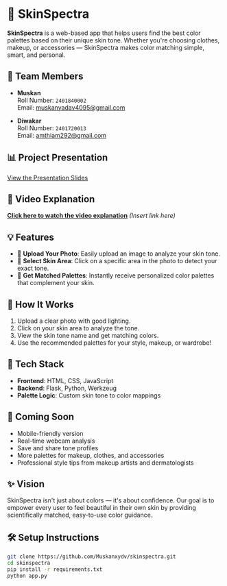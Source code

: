 # 🎨 SkinSpectra

**SkinSpectra** is a web-based app that helps users find the best color palettes based on their unique skin tone. Whether you're choosing clothes, makeup, or accessories — SkinSpectra makes color matching simple, smart, and personal.

## 👥 Team Members

- **Muskan**  
  Roll Number: `2401840002`  
  Email: [muskanyadav4095@gmail.com](mailto:muskanyadav4095@gmail.com)

- **Diwakar**  
  Roll Number: `2401720013`  
  Email: [amthiam292@gmail.com](mailto:amthiam292@gmail.com)

## 📊 Project Presentation

[View the Presentation Slides](https://1drv.ms/p/c/626cc6e4ea4d718d/Edt0XqfB3TdOtxo76Gh37j8BorDwdYreQplboG2xO_Tq8A?e=ngJ7Gy)  

## 🎥 Video Explanation

**[Click here to watch the video explanation](#)** *(Insert link here)*

## 💡 Features

- 📸 **Upload Your Photo**: Easily upload an image to analyze your skin tone.
- 🎯 **Select Skin Area**: Click on a specific area in the photo to detect your exact tone.
- 🌈 **Get Matched Palettes**: Instantly receive personalized color palettes that complement your skin.


## 🚀 How It Works

1. Upload a clear photo with good lighting.
2. Click on your skin area to analyze the tone.
3. View the skin tone name and get matching colors.
4. Use the recommended palettes for your style, makeup, or wardrobe!


## 📁 Tech Stack

- **Frontend**: HTML, CSS, JavaScript  
- **Backend**: Flask, Python, Werkzeug  
- **Palette Logic**: Custom skin tone to color mappings


## 🔮 Coming Soon

- Mobile-friendly version  
- Real-time webcam analysis  
- Save and share tone profiles  
- More palettes for makeup, clothes, and accessories  
- Professional style tips from makeup artists and dermatologists  


## ✨ Vision

SkinSpectra isn't just about colors — it's about confidence. Our goal is to empower every user to feel beautiful in their own skin by providing scientifically matched, easy-to-use color guidance.


## 🛠️ Setup Instructions

```bash
git clone https://github.com/Muskanxydv/skinspectra.git
cd skinspectra
pip install -r requirements.txt
python app.py
```
